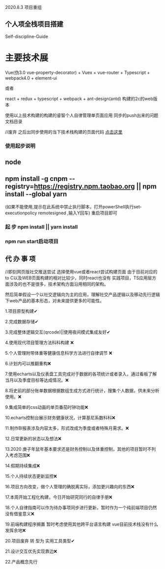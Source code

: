 2020.8.3 项目重组

## 个人项全栈项目搭建

Self-discipline-Guide
# 主要技术展
Vue(伪3.0 vue-property-decorator) + Vuex + vue-router + Typescript + webpack4.0 + element-ui

或者

react + redux + typescript + webpack + ant-design(antd) 构建的2c的web版本


使用以上技术构建的构建的睿智个人自律管理单页面应用
同步的push出来的问题文档目录

//废弃  之后出同步使用的当下技术栈构建的页面代码
[点击这里](https://github.com/miles97/projectDailyQuestion/blob/master/disciplineSync.md)

### 使用起步说明

## node  

## npm install -g cnpm --registry=https://registry.npm.taobao.org  || npm install --global yarn

(如果不能使用,提示在此系统中禁止执行脚本，打开powerShell执行set-executionpolicy remotesigned ,输入Y回车) 重启项目即可

### 起  步 npm install || yarn install 

### npm run start启动项目


## 代  办  事  项

//即刻网页版社交推送尝试  选择使用vue或者react尝试构建页面 由于目前对应的to C以及WEB页面构建的相对比较少，同时react也没有
实践项目，TS应用层方面涉及的也不是很多，技术架构方面沿用相同的架构。

然后简单假设一个以社交逻辑向为主的应用，理解社交产品逻辑以及移动先行逻辑下web产品的基本形态，对未来提供更多的可能性。



1.项目原型构建✔

2.完成数据存储✔

3.完成整体逻辑交互(qrcode)||使用夜间模式集成友好✔

4.使用现代项目管理方法科科构建 ❌

5.个人管理附带体重等健康信息科学方法进行自律调节 ❌

6.计划内可以推翻重构❌

7.使用echarts以及仪表盘工具完成对于数据的各项统计或者录入，通过看板了解当月以及季度目标等达成情况。❌

8.将史前的部分账单数据根据数组生成方式进行统计，搜集个人数据，供未来分析使用。❌

9.集成简单的css动画的单页番茄时钟功能❌

10.echarts控制台展示财务健康状况，计算基尼系数科科❌

11.制作BI报表涉及内容太多，形式改成为季度或者特殊月需求。❌

12.日常更新的状态以及想法❌

13.2020 庚子年鼠年基本要求还是财务控制以及体重控制，其他的项目暂时不列入考虑范围❌

14.假期持续集成❌

15.个人持续状态更新监控❌

16.项目方向改变，做个人管理的确脱离实际，添加更兴趣向的东西❌

17.本周开始工程化构建，今日开始研究同行的自律手册❌

18.个人自律指南可以作为待办事项同步进行更新，暂时作为一个纯前端项目仍然没有借鉴意义❌

19.前端构建程序搁置  暂时考虑使用其他跨平台语言构建  vue目前技术栈没有什么发挥余地❌

20.项目废弃 转 型为 实用工具类型✔

21.设计交互优先实现靠边❌

22.产品概念先行
